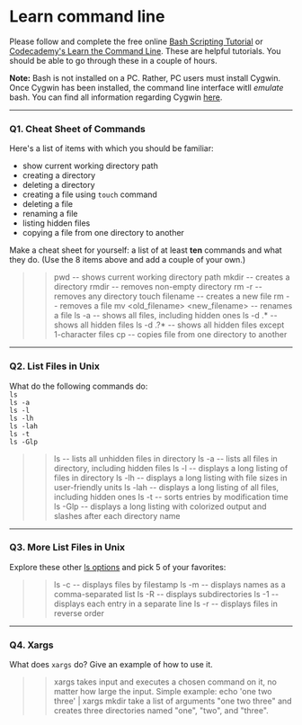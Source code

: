 # Learn command line

Please follow and complete the free online [Bash Scripting Tutorial](https://ryanstutorials.net/bash-scripting-tutorial/) or [Codecademy's Learn the Command Line](https://www.codecademy.com/learn/learn-the-command-line). These are helpful tutorials. You should be able to go through these in a couple of hours.

**Note:** Bash is not installed on a PC. Rather, PC users must install Cygwin. Once Cygwin has been installed, the command line interface witll _emulate_ bash. You can find all information regarding Cygwin [here](https://www.cygwin.com/).

---

### Q1.  Cheat Sheet of Commands  

Here's a list of items with which you should be familiar:  
* show current working directory path
* creating a directory
* deleting a directory
* creating a file using `touch` command
* deleting a file
* renaming a file
* listing hidden files
* copying a file from one directory to another

Make a cheat sheet for yourself: a list of at least **ten** commands and what they do.  (Use the 8 items above and add a couple of your own.)  

> > pwd -- shows current working directory path
> > mkdir -- creates a directory
> > rmdir -- removes non-empty directory
> > rm -r -- removes any directory
> > touch filename -- creates a new file
> > rm -- removes a file
> > mv <old_filename> <new_filename> -- renames a file
> > ls -a -- shows all files, including hidden ones
> > ls -d .* -- shows all hidden files
> > ls -d .?* -- shows all hidden files except 1-character files
> > cp <source> <destination> -- copies file from one directory to another

---

### Q2.  List Files in Unix   

What do the following commands do:  
`ls`  
`ls -a`  
`ls -l`  
`ls -lh`  
`ls -lah`  
`ls -t`  
`ls -Glp`  

> > ls -- lists all unhidden files in directory
> > ls -a -- lists all files in directory, including hidden files
> > ls -l -- displays a long listing of files in directory
> > ls -lh -- displays a long listing with file sizes in user-friendly units
> > ls -lah -- displays a long listing of all files, including hidden ones
> > ls -t -- sorts entries by modification time
> > ls -Glp -- displays a long listing with colorized output and slashes after each directory name

---

### Q3.  More List Files in Unix  

Explore these other [ls options](http://www.techonthenet.com/unix/basic/ls.php) and pick 5 of your favorites:

> > ls -c -- displays files by filestamp
> > ls -m -- displays names as a comma-separated list
> > ls -R -- displays subdirectories
> > ls -1 -- displays each entry in a separate line
> > ls -r -- displays files in reverse order

---

### Q4.  Xargs   

What does `xargs` do? Give an example of how to use it.

> > xargs takes input and executes a chosen command on it, no matter how large the input.
> > Simple example: echo 'one two three' | xargs mkdir take a list of arguments "one two three" and creates three directories named "one", "two", and "three".

 

